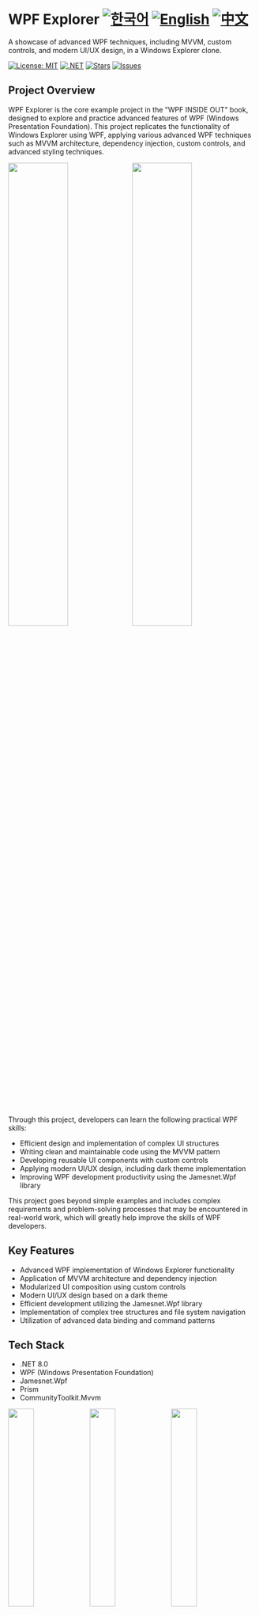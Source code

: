 # WPF Explorer [![한국어](https://img.shields.io/badge/Language-한국어-blue.svg)](README.md) [![English](https://img.shields.io/badge/Language-English-green.svg)](README.en.md) [![中文](https://img.shields.io/badge/Language-中文-red.svg)](README.zh-CN.md)

A showcase of advanced WPF techniques, including MVVM, custom controls, and modern UI/UX design, in a Windows Explorer clone.

[![License: MIT](https://img.shields.io/badge/License-MIT-yellow.svg)](https://opensource.org/licenses/MIT)
[![.NET](https://img.shields.io/badge/.NET-8.0-blue.svg)](https://dotnet.microsoft.com/download)
[![Stars](https://img.shields.io/github/stars/jamesnet214/wpf-explorer.svg)](https://github.com/jamesnet214/wpf-explorer/stargazers)
[![Issues](https://img.shields.io/github/issues/jamesnet214/wpf-explorer.svg)](https://github.com/jamesnet214/wpf-explorer/issues)


## Project Overview

WPF Explorer is the core example project in the "WPF INSIDE OUT" book, designed to explore and practice advanced features of WPF (Windows Presentation Foundation). This project replicates the functionality of Windows Explorer using WPF, applying various advanced WPF techniques such as MVVM architecture, dependency injection, custom controls, and advanced styling techniques.


<img src="https://github.com/user-attachments/assets/8e547f5a-762b-43de-81c7-f6f816c9190d" width="49%"/>
<img src="https://github.com/user-attachments/assets/a7b9c310-6b2b-4268-bc50-ba56cccb383c" width="49%"/>

Through this project, developers can learn the following practical WPF skills:
- Efficient design and implementation of complex UI structures
- Writing clean and maintainable code using the MVVM pattern
- Developing reusable UI components with custom controls 
- Applying modern UI/UX design, including dark theme implementation
- Improving WPF development productivity using the Jamesnet.Wpf library

This project goes beyond simple examples and includes complex requirements and problem-solving processes that may be encountered in real-world work, which will greatly help improve the skills of WPF developers.


## Key Features

- Advanced WPF implementation of Windows Explorer functionality
- Application of MVVM architecture and dependency injection
- Modularized UI composition using custom controls
- Modern UI/UX design based on a dark theme
- Efficient development utilizing the Jamesnet.Wpf library
- Implementation of complex tree structures and file system navigation
- Utilization of advanced data binding and command patterns
  
## Tech Stack

- .NET 8.0
- WPF (Windows Presentation Foundation) 
- Jamesnet.Wpf
- Prism
- CommunityToolkit.Mvvm

<img src="https://github.com/user-attachments/assets/af70f422-7057-4e77-a54d-042ee8358d2a" width="32%"/>
<img src="https://github.com/user-attachments/assets/e4feaa10-a107-4b58-8d13-1d8be620ec62" width="32%"/>
<img src="https://github.com/user-attachments/assets/5ff487f6-55e4-43e1-9abf-f8d419ee6943" width="32%"/>

## Getting Started

#### 1. Clone the repository:

```
git clone https://github.com/jamesnet214/wpf-explorer.git
```

#### 2. Open the solution in Visual Studio 2022 or later
#### 3. Restore required NuGet packages
#### 4. Build and run the project



## Introduction to the "WPF INSIDE OUT" Book

"WPF INSIDE OUT" is a comprehensive guidebook that covers advanced features and practical application methods of WPF in detail. Through the WPF Explorer project, this book explains the actual application development process step by step, providing readers with practical WPF development experience.

### Book Purchase Link
[Buy WPF INSIDE OUT](https://jamesnet.dev/store)

![image](https://github.com/user-attachments/assets/d35b0f27-dae0-43e1-a8e4-66bab832d72a)

## Table of Contents

1. OVERVIEW
   - 1.1 Philosophy and Direction of Learning
   - 1.2 Utilization and Understanding of Design Elements
   - 1.3 Professional Utilization of (CustomControl)
   - 1.4 GitHub Repository
   - 1.5 External Libraries and Dependencies
   - 1.6 Importance of .NET Version Selection
   - 1.7 Project Configuration
   - 1.8 Wrapping up the (Project Overview) Section

2. Application
   - 2.1 Project Naming
   - 2.2 Creating a New Project (WpfExplorer)
   - 2.3 Version Selection and Project Creation
   - 2.4 Removing Default Configuration Files
   - 2.5 Libraries and Dependencies
   - 2.6 App Implementation
   - 2.7 Starter Implementation
   - 2.8 Wrapping up the (Application) Section
   
3. DarkWindow
   - 3.1 Project Naming  
   - 3.2 Creating the Project (WpfExplorer.Support)
   - 3.3 Managing Generic.xaml
   - 3.4 AssemblyInfo.cs File and CustomControl Relationship
   - 3.5 Creating a Custom Control (CustomControl)
   - 3.6 Creating a Resource Dictionary
   - 3.7 Implementing Window Buttons
   - 3.8 CloseButton Implementation
   - 3.9 MaximizeButton Implementation  
   - 3.10 MinimizeButton Implementation
   - 3.11 Merging Generic.xaml Resource File
   - 3.12 DarkWindow Implementation
   - 3.13 Running DarkWindow
   - 3.14 Wrapping up the (DarkWindow) Section

4. Multiple ItemsControls
   - 4.1 TreeView Implementation
   - 4.2 FolderTreeView Implementation  
   - 4.3 Adding FolderTreeView in the View
   - 4.4 FolderTreeItem Implementation
   - 4.5 Merging ResourceDictionary
   - 4.6 Running: FolderTreeItem Test
   - 4.7 Replacing TreeViewItem Control
   - 4.8 MVVM: Implementing ViewModel
   - 4.9 Binding: TestTitle
   - 4.10 Assigning DataContext
   - 4.11 Running: ViewModel Binding Test
   - 4.12 Removing Temporary Properties
   - 4.13 Another Binding Test Method
   - 4.14 Creating Model Classes
   - 4.15 Creating DirectoryManager Class (Helper)
   - 4.16 Brief Introduction to Prism
   - 4.17 Registering Singleton Objects
   - 4.18 Managing ViewModel Registration
   - 4.19 Dependency Injection
   - 4.20 Wrapping up the (Multiple ItemsControls) Section  

5. MainContent
   - 5.1 WpfExplorer.Main
   - 5.2 Registering MainContent
   - 5.3 Cautions on Object Design (Dependency Injection)
   - 5.4 Changing ExplorerWindow Structure
   - 5.5 MainContent Dependency Injection
   - 5.6 Running: MainContent Test
   - 5.7 Moving FolderTreeView Related Files to Project
   - 5.8 Creating Window Directory Structure
   - 5.9 Implementing MainContent ViewModel
   - 5.10 Implementing MainContent View
   - 5.11 ItemsControl: Specifying Child Element Objects
   - 5.12 How to Implement Events in the ViewModel
   - 5.13 TreeView Event Binding
   - 5.14 Connecting SelectionCommand
   - 5.15 Running: SelectionCommand Test
   - 5.16 Creating a More Simplified ICommand
   - 5.17 TreeView Hierarchy Structure
   - 5.18 Connecting TreeViewItem Children
   - 5.19 Overriding GetContainerForItem
   - 5.20 Hierarchy Expression: DepthConverter
   - 5.21 Showing/Hiding Tree Child Nodes (IsExpanded)  
   - 5.22 ExpandButton Implementation (ToggleButton)
   - 5.23 Implementing Final TreeView Resources
   - 5.24 Wrapping up the (MainContent) Section

6. NavigatorService  
   - 6.1 Implementing Singleton Instance
   - 6.2 Dependency Injection: NavigatorService Implementation
   - 6.3 Binding File List
   - 6.4 FileListBox Implementation
   - 6.5 Creating Detailed File List
   - 6.6 PolygonSelector Implementation
   - 6.7 Wrapping up the (NavigatorService) Section

7. LocationContent
   - 7.1 WpfExplorer.Location  
   - 7.2 Modularizing LocationContent View
   - 7.3 LocatorButton Implementation  
   - 7.4 LocatorTextBox Implementation
   - 7.5 Merging Generic.xaml
   - 7.6 Enhancing LocationContent View
   - 7.7 Connecting LocatorTextBox Current Location
   - 7.8 Enhancing DarkWindow
   - 7.9 Wrapping up the (LocationContent) Section

8. Advancement 
   - 8.1 Enhancing DarkScrollViewer
   - 8.2 Initializing FolderTreeView  
   - 8.3 Representing Inaccessible Directories
   - 8.4 Wrapping up the (LocationContent) Section

## Learning Materials

- [YouTube Practice Videos](https://www.youtube.com/watch?v=2PuvhTEcWAQ)
- [4-Hour Full Education Video](https://youtube.com/live/KtjC8a-BA1g)  

<img src="https://github.com/user-attachments/assets/8e547f5a-762b-43de-81c7-f6f816c9190d" width="49%"/>
<img src="https://github.com/user-attachments/assets/77f1fd54-66f2-46dc-91a2-977d5956c305" width="49%"/>

## Contributing

If you would like to contribute to this project, please send a pull request. All contributions are welcome!

## License

This project is under the MIT License. For more information, see the [LICENSE](LICENSE) file.

## Contact

- Website: https://jamesnet.dev
- Email: james@jamesnet.dev, vickyqu115@hotmail.com
